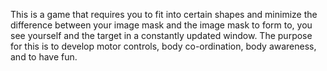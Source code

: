 This is a game that requires you to fit into certain shapes and minimize the difference between your image mask and the image mask to form to, you see yourself and the target in a constantly updated window. The purpose for this is to develop motor controls, body co-ordination, body awareness, and to have fun.
